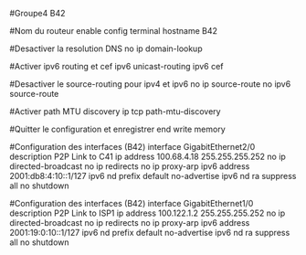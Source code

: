 #Groupe4 B42


#Nom du routeur
enable
config terminal
hostname B42

#Desactiver la resolution DNS
no ip domain-lookup

#Activer ipv6 routing et cef
ipv6 unicast-routing
ipv6 cef

#Desactiver le source-routing pour ipv4 et ipv6
no ip source-route
no ipv6 source-route

#Activer path MTU discovery
ip tcp path-mtu-discovery

#Quitter le configuration et enregistrer
end
write memory

#Configuration des interfaces (B42)
 interface GigabitEthernet2/0
 description P2P Link to C41
 ip address 100.68.4.18 255.255.255.252
 no ip directed-broadcast
 no ip redirects
 no ip proxy-arp
 ipv6 address 2001:db8:4:10::1/127
 ipv6 nd prefix default no-advertise
 ipv6 nd ra suppress all
 no shutdown
 
#Configuration des interfaces (B42)
 interface GigabitEthernet1/0
 description P2P Link to ISP1
 ip address 100.122.1.2 255.255.255.252
 no ip directed-broadcast
 no ip redirects
 no ip proxy-arp
 ipv6 address 2001:19:0:10::1/127
 ipv6 nd prefix default no-advertise
 ipv6 nd ra suppress all
 no shutdown












